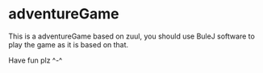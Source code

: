 adventureGame
=============
This is a adventureGame based on zuul,
you should use BuleJ software to play the game as it is based on that.

Have fun plz ^-^
